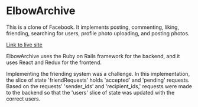# ElbowArchive

This is a clone of Facebook. It implements posting, commenting, liking, friending, searching for users, profile photo uploading, and posting photos.

[Link to live site](https://elbow-archive.herokuapp.com/#/)

ElbowArchive uses the Ruby on Rails framework for the backend, and it uses React and Redux for the frontend.

Implementing the friending system was a challenge. In this implementation, the slice of state 'friendRequests' holds 'accepted' and 'pending' requests. Based on the requests' 'sender_ids' and 'recipient_ids,' requests were made to the backend so that the 'users' slice of state was updated with the correct users.
